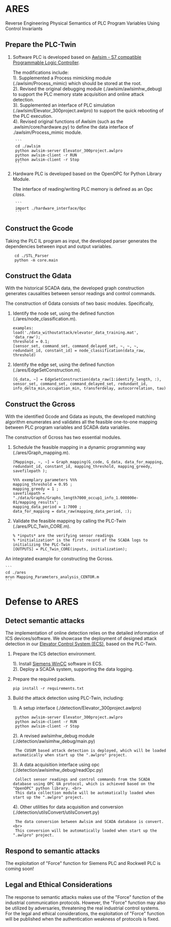 # ARES
Reverse Engineering Physical Semantics of PLC Program Variables Using Control Invariants


## Prepare the PLC-Twin
1. Software PLC is developed based on [Awlsim - S7 compatible Programmable Logic Controller](https://github.com/mbuesch/awlsim).

	The modifications include: <br>
	1). Supplemented a Process mimicking module (./awlsim/Process_mimic) which should be stored at the root. <br>
	2). Revised the original debugging module (./awlsim/awlsimhw_debug) to support the PLC memory state acquisition and online attack detection. <br>
	3). Supplemented an interface of PLC simulation (./awlsim/Elevator_300project.awlpro) to support the quick rebooting of the PLC execution. <br>
	4). Revised original functions of Awlsim (such as the .awlsim/core/hardware.py) to define the data interface of ./awlsim/Process_mimic module. <br>
		
		```
		cd ./awlsim
		python awlsim-server Elevator_300project.awlpro
		python awlsim-client -r RUN  
		python awlsim-client -r Stop 
		```

2. Hardware PLC is developed based on the OpenOPC for Python Library Module. 

	The interface of reading/writing PLC memory is defined as an Opc *class*. 
		
		```
		import ./hardware_interface/Opc
		```

## Construct the Gcode <br>
Taking the PLC IL program as input, the developed parser generates the dependencies between input and output variables. <br>

```
	cd ./STL_Parser
	python -m core.main
```
## Construct the Gdata <br>

With the historical SCADA data, the developed graph construction generates causalities between sensor readings and control commands. 

The construction of Gdata consists of two basic modules. Specifically, <br>
1. Identify the node set, using the defined function (./ares/node_classification.m). 
	
	```
	examples:
	load('./data_withoutattack/elevator_data_training.mat', 'data_raw'); 
	threshold = 0.1;
	[sensor_set, command_set, command_delayed_set, ~, ~, ~, redundant_id, constant_id] = node_classification(data_raw, threshold)
	```

2. Identify the edge set, using the defined function (./ares/EdgeSetConstruction.m). 
	
	```
	[G_data, ~] = EdgeSetConstruction(data_raw(1:identify_length, :), sensor_set, command_set, command_delayed_set, redundant_id, info_delta_min,occupation_min, transferdelay, autocorrelation, tau)
	```


## Construct the Gcross <br>

With the identified Gcode and Gdata as inputs, the developed matching algorithm enumerates and validates all the feasible one-to-one mapping between PLC program variables and SCADA data variables. 

The construction of Gcross has two essential modules. 
1. Schedule the feasible mapping in a dynamic programming way (./ares/Graph_mapping.m). 

	```
	[Mappings, ~, ~] = Graph_mapping(G_code, G_data, data_for_mapping, redundant_id, constant_id, mapping_threshold, mapping_greedy, savefilepath );

	%%% exemplary parameters %%%
	mapping_threshold = 0.95 ;
	mapping_greedy = 1 ;
	savefilepath = "./data/Graphs/Graphs_length7000_occup1_info_1.000000e-01/mapping_results"; 
	mapping_data_period = 1:7000 ; 
	data_for_mapping = data_raw(mapping_data_period, :);
	```
2. Validate the feasible mapping by calling the PLC-Twin (./ares/PLC_Twin_CORE.m). 
	
	```
	% *inputs* are the verifying sensor readings  
	% *initialization* is the first record of the SCADA logs to initializing the PLC-Twin  
	[OUTPUTS] = PLC_Twin_CORE(inputs, initialization); 
	```

An integrated example for constructing the Gcross. 

	```
	cd ./ares
	mrun Mapping_Parameters_analysis_CENTOR.m 
	```

# Defense to ARES 

## Detect semantic attacks <br>
The implementation of online detection relies on the detailed information of ICS devices/software. 
We showcase the deployment of designed attack detection in our [Elevator Control System (ECS)](https://dl.acm.org/doi/10.1145/3560905.3568521), based on the PLC-Twin. 

1. Prepare the ICS detection environment. <br>
	
	1). Install [Siemens WinCC](https://www.siemens.com/global/en/products/automation/industry-software/automation-software/scada/simatic-wincc-v8/simatic-wincc-v7-basic-software.html) software in ECS. <br>
	2). Deploy a SCADA system, supporting the data logging. <br>

2. Prepare the required packets. <br> 

	```
	pip install -r requirements.txt
	```

3. Build the attack detection using PLC-Twin, including: <br>

	1). A setup interface (./detection/Elevator_300project.awlpro) <br>
		
		python awlsim-server Elevator_300project.awlpro
		python awlsim-client -r RUN  
		python awlsim-client -r Stop 
		
	2). A revised awlsimhw_debug module (./detection/awlsimhw_debug/main.py) <br>
		
		The CUSUM based attack detection is deployed, which will be loaded automatically when start up the ".awlpro" project. 
		
	3). A data acquisition interface using opc (./detection/awlsimhw_debug/readOpc.py) <br>
		
		Collect sensor readings and control commands from the SCADA database using OPC UA protocol, which is achieved based on the "OpenOPC" python library. <br>
		This data collection module will be automatically loaded when start up the ".awlpro" project. 
		
	4). Other utilities for data acquisition and conversion (./detection/utilsConvert/utilsConvert.py) <br>
		
		The data conversion between Awlsim and SCADA database is convert. <br>
		This conversion will be automatically loaded when start up the ".awlpro" project. 


## Respond to semantic attacks <br>

The exploitation of "Force" function for Siemens PLC and Rockwell PLC is coming soon!



## Legal and Ethical Considerations <br>

The response to semantic attacks makes use of the "Force" function of the industrial communication protocols. However, the "Force" function may also be utilized by adversaries, threatening the real industrial control systems. For the legal and ethical considerations, the exploitation of "Force" function will be published when the authentication weakness of protocols is fixed. 

